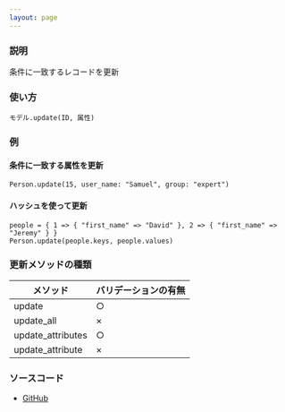 ```yaml
---
layout: page
---
```

### 説明
条件に一致するレコードを更新

### 使い方
    モデル.update(ID, 属性)

### 例
#### 条件に一致する属性を更新
    Person.update(15, user_name: "Samuel", group: "expert")

#### ハッシュを使って更新
    people = { 1 => { "first_name" => "David" }, 2 => { "first_name" => "Jeremy" } }
    Person.update(people.keys, people.values)

### 更新メソッドの種類

メソッド              | バリデーションの有無
----------------- | ---------------
update            | ○
update_all        | ×
update_attributes | ○
update_attribute  | ×

### ソースコード
* [GitHub](https://github.com/rails/rails/blob/78bd18a90992e3da767cfe492f1bc5d63077da8a/activerecord/lib/active_record/relation.rb#L363)